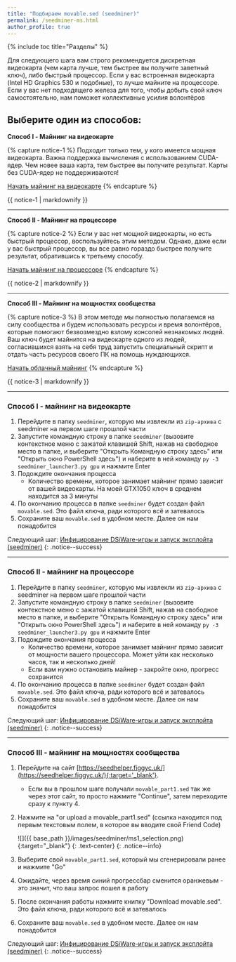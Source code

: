 ```yaml
---
title: "Подбираем movable.sed (seedminer)"
permalink: /seedminer-ms.html
author_profile: true
---
```


{% include toc title="Разделы" %}

Для следующего шага вам строго рекомендуется дискретная видеокарта (чем карта лучше, тем быстрее вы получите заветный ключ), либо быстрый процессор. Если у вас встроенная видеокарта (Intel HD Graphics 530 и подобные), то лучше майните на процессоре. 
Если у вас нет подходящего железа для того, чтобы добыть свой ключ самостоятельно, нам поможет коллективные усилия волонтёров

## Выберите один из способов: 

**Способ I - Майнинг на видеокарте**

{% capture notice-1 %}
Подходит только тем, у кого имеется мощная видеокарта. Важна поддержка вычисления с использованием CUDA-ядер. Чем новее ваша карта, тем быстрее вы получите результат. Карты без CUDA-ядер не поддерживаются!

[Начать майнинг на видеокарте](/seedminer-ms#%D0%A1%D0%BF%D0%BE%D1%81%D0%BE%D0%B1-i---%D0%BC%D0%B0%D0%B9%D0%BD%D0%B8%D0%BD%D0%B3-%D0%BD%D0%B0-%D0%B2%D0%B8%D0%B4%D0%B5%D0%BE%D0%BA%D0%B0%D1%80%D1%82%D0%B5)
{% endcapture %}
<div class="notice--success">{{ notice-1 | markdownify }}</div>

___

**Способ II - Майнинг на процессоре**

{% capture notice-2 %}
Если у вас нет мощной видеокарты, но есть быстрый процессор, воспользуйтесь этим методом. Однако, даже если у вас быстрый процессор, вы все равно гораздо быстрее получите результат, обратившись к третьему способу.

[Начать майнинг на процессоре](/seedminer-ms#%D0%A1%D0%BF%D0%BE%D1%81%D0%BE%D0%B1-ii---%D0%BC%D0%B0%D0%B9%D0%BD%D0%B8%D0%BD%D0%B3-%D0%BD%D0%B0-%D0%BF%D1%80%D0%BE%D1%86%D0%B5%D1%81%D1%81%D0%BE%D1%80%D0%B5)
{% endcapture %}
<div class="notice--success">{{ notice-2 | markdownify }}</div>

___

**Способ III - Майнинг на мощностях сообщества**

{% capture notice-3 %}
В этом методе мы полностью полагаемся на силу сообщества и будем использовать ресурсы и время волонтёров, которые помогают безвозмездно взлому консолей незнакомых людей. Ваш ключ будет майнится на видеокарте одного из людей, согласившихся взять на себя труд запустить специальный скрипт и отдать часть ресурсов своего ПК на помощь нуждающихся. 

[Начать облачный майнинг](/seedminer-ms#%D0%A1%D0%BF%D0%BE%D1%81%D0%BE%D0%B1-iii---%D0%BC%D0%B0%D0%B9%D0%BD%D0%B8%D0%BD%D0%B3-%D0%BD%D0%B0-%D0%BC%D0%BE%D1%89%D0%BD%D0%BE%D1%81%D1%82%D1%8F%D1%85-%D1%81%D0%BE%D0%BE%D0%B1%D1%89%D0%B5%D1%81%D1%82%D0%B2%D0%B0)
{% endcapture %}
<div class="notice--success">{{ notice-3 | markdownify }}</div>

___

### Способ I - майнинг на видеокарте

1. Перейдите в папку `seedminer`, которую мы извлекли из `zip-архива` с seedminer на первом шаге прошлой части
1. Запустите командную строку в папке `seedminer` (вызовите контекстное меню с зажатой клавишей Shift, нажав на свободное место в папке, и выберите "Открыть Командную строку здесь" или "Открыть окно PowerShell здесь") и наберите в ней команду `py -3 seedminer_launcher3.py gpu` и нажмите Enter
1. Подождите окончания процесса
	* Количество времени, которое занимает майнинг прямо зависит от вашей видеокарты. На моей GTX1050 ключ в среднем находится за 3 минуты
1. По окончанию процесса в папке `seedminer` будет создан файл `movable.sed`. Это файл ключа, ради которого всё и затевалось
1. Сохраните ваш `movable.sed` в удобном месте. Далее он нам понадобится

Следующий шаг: [Инфицирование DSiWare-игры и запуск эксплойта (seedminer)](seedminer-dsiware-exploit)
{: .notice--success}

___
	
### Способ II - майнинг на процессоре

1. Перейдите в папку `seedminer`, которую мы извлекли из `zip-архива` с seedminer на первом шаге прошлой части
1. Запустите командную строку в папке `seedminer` (вызовите контекстное меню с зажатой клавишей Shift, нажав на свободное место в папке, и выберите "Открыть Командную строку здесь" или "Открыть окно PowerShell здесь") и наберите в ней команду `py -3 seedminer_launcher3.py gpu` и нажмите Enter
1. Подождите окончания процесса
	* Количество времени, которое занимает майнинг прямо зависит от мощности вашего процессора. Может уйти как несколько часов, так и несколько дней!
	* Если вам нужно остановить майнер - закройте окно, прогресс сохранится
1. По окончанию процесса в папке `seedminer` будет создан файл `movable.sed`. Это файл ключа, ради которого всё и затевалось
1. Сохраните ваш `movable.sed` в удобном месте. Далее он нам понадобится

Следующий шаг: [Инфицирование DSiWare-игры и запуск эксплойта (seedminer)](seedminer-dsiware-exploit)
{: .notice--success}

___

### Способ III - майнинг на мощностях сообщества

1. Перейдите на сайт [https://seedhelper.figgyc.uk/](https://seedhelper.figgyc.uk/){:target='_blank'}.
	* Если вы в прошлом шаге получали `movable_part1.sed` так же через этот сайт, то просто нажмите "Continue", затем переходите сразу к пункту 4.
1. Нажмите на "or upload a movable_part1.sed" (ссылка находится под первым текстовым полем, в которое вы вводите свой Friend Code)

	![]({{ base_path }}/images/seedminer/ms1_selection.png){:target="_blank"}
	{: .text-center}
	{: .notice--info}

1. Выберите свой `movable_part1.sed`, который мы сгенерировали ранее и нажмите "Go"
1. Ожидайте, через время синий прогрессбар сменится оранжевым - это значит, что ваш запрос пошел в работу
1. После окончания работы нажмите книпку "Download movable.sed". Это файл ключа, ради которого всё и затевалось
1. Сохраните ваш `movable.sed` в удобном месте. Далее он нам понадобится

Следующий шаг: [Инфицирование DSiWare-игры и запуск эксплойта (seedminer)](seedminer-dsiware-exploit)
{: .notice--success}